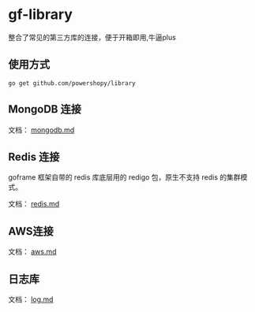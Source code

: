 # gf-library

整合了常见的第三方库的连接，便于开箱即用,牛逼plus

## 使用方式
```
go get github.com/powershopy/library
```

## MongoDB 连接

文档： [mongodb.md](docs/mongodb.md) 

## Redis 连接

goframe 框架自带的 redis 库底层用的 redigo 包，原生不支持 redis 的集群模式。

文档： [redis.md](docs/redis.md) 

## AWS连接

文档： [aws.md](docs/aws.md) 

## 日志库

文档： [log.md](docs/log.md) 
